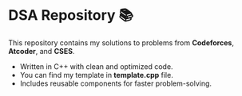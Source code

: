 # DSA Repository 📚

This repository contains my solutions to problems from **Codeforces**, **Atcoder**, and **CSES**.

- Written in C++ with clean and optimized code.
- You can find my template in **template.cpp** file.
- Includes reusable components for faster problem-solving. 
